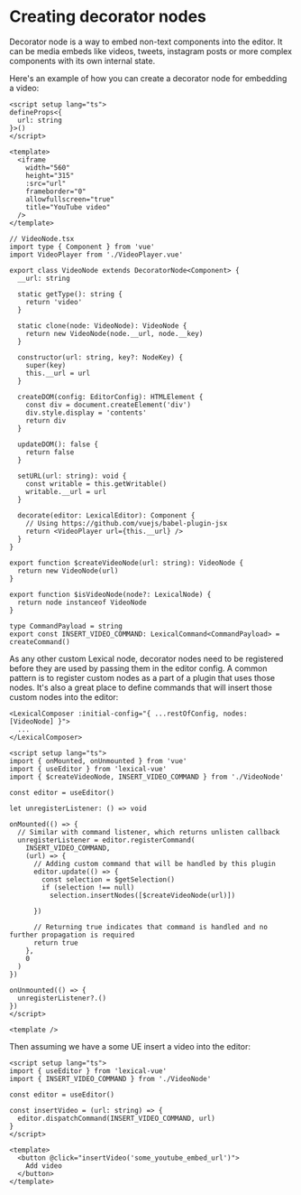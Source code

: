 # Creating decorator nodes

Decorator node is a way to embed non-text components into the editor. It can be media embeds like videos, tweets, instagram posts or more complex components with its own internal state.

Here's an example of how you can create a decorator node for embedding a video:

```vue
<script setup lang="ts">
defineProps<{
  url: string
}>()
</script>

<template>
  <iframe
    width="560"
    height="315"
    :src="url"
    frameborder="0"
    allowfullscreen="true"
    title="YouTube video"
  />
</template>
```

```tsx
// VideoNode.tsx
import type { Component } from 'vue'
import VideoPlayer from './VideoPlayer.vue'

export class VideoNode extends DecoratorNode<Component> {
  __url: string

  static getType(): string {
    return 'video'
  }

  static clone(node: VideoNode): VideoNode {
    return new VideoNode(node.__url, node.__key)
  }

  constructor(url: string, key?: NodeKey) {
    super(key)
    this.__url = url
  }

  createDOM(config: EditorConfig): HTMLElement {
    const div = document.createElement('div')
    div.style.display = 'contents'
    return div
  }

  updateDOM(): false {
    return false
  }

  setURL(url: string): void {
    const writable = this.getWritable()
    writable.__url = url
  }

  decorate(editor: LexicalEditor): Component {
    // Using https://github.com/vuejs/babel-plugin-jsx
    return <VideoPlayer url={this.__url} />
  }
}

export function $createVideoNode(url: string): VideoNode {
  return new VideoNode(url)
}

export function $isVideoNode(node?: LexicalNode) {
  return node instanceof VideoNode
}

type CommandPayload = string
export const INSERT_VIDEO_COMMAND: LexicalCommand<CommandPayload> = createCommand()
```

As any other custom Lexical node, decorator nodes need to be registered before they are used by passing them in the editor config. A common pattern is to register custom nodes as a part of a plugin that uses those nodes. It's also a great place to define commands that will insert those custom nodes into the editor:

```vue
<LexicalComposer :initial-config="{ ...restOfConfig, nodes: [VideoNode] }">
  ...
</LexicalComposer>
```

```vue
<script setup lang="ts">
import { onMounted, onUnmounted } from 'vue'
import { useEditor } from 'lexical-vue'
import { $createVideoNode, INSERT_VIDEO_COMMAND } from './VideoNode'

const editor = useEditor()

let unregisterListener: () => void

onMounted(() => {
  // Similar with command listener, which returns unlisten callback
  unregisterListener = editor.registerCommand(
    INSERT_VIDEO_COMMAND,
    (url) => {
      // Adding custom command that will be handled by this plugin
      editor.update(() => {
        const selection = $getSelection()
        if (selection !== null)
          selection.insertNodes([$createVideoNode(url)])

      })

      // Returning true indicates that command is handled and no further propagation is required
      return true
    },
    0
  )
})

onUnmounted(() => {
  unregisterListener?.()
})
</script>

<template />
```

Then assuming we have a some UE insert a video into the editor:

```vue
<script setup lang="ts">
import { useEditor } from 'lexical-vue'
import { INSERT_VIDEO_COMMAND } from './VideoNode'

const editor = useEditor()

const insertVideo = (url: string) => {
  editor.dispatchCommand(INSERT_VIDEO_COMMAND, url)
}
</script>

<template>
  <button @click="insertVideo('some_youtube_embed_url')">
    Add video
  </button>
</template>
```
